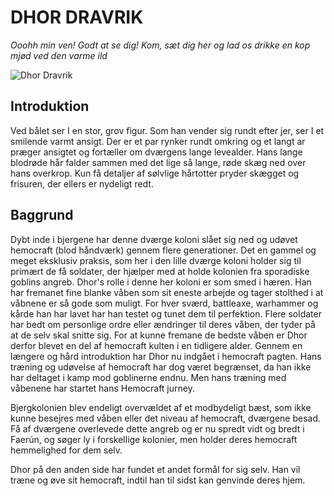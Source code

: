 # DHOR DRAVRIK

*Ooohh min ven! Godt at se dig! Kom, sæt dig her og lad os drikke en kop mjød ved den varme ild*

![Dhor Dravrik](file:///C:/Users/henri/OneDrive%20-%20Danmarks%20Tekniske%20Universitet/Dokumenter/DnD%20Dhor%20Dravrik/Dhor%20Dravrik%20Profile%20Pic.jpg)

## Introduktion
Ved bålet ser I en stor, grov figur. 
Som han vender sig rundt efter jer, ser I et smilende varmt ansigt. Der er et par rynker rundt omkring og et langt ar præger ansigtet og fortæller om dværgens lange levealder. 
Hans lange blodrøde hår falder sammen med det lige så lange, røde skæg ned over hans overkrop. Kun få detaljer af sølvlige hårtotter pryder skægget og frisuren, der ellers er nydeligt redt.

## Baggrund
Dybt inde i bjergene har denne dværge koloni slået sig ned og udøvet hemocraft (blod håndværk) gennem flere generationer. 
Det en gammel og meget eksklusiv praksis, som her i den lille dværge koloni holder sig til primært de få soldater, der hjælper med at holde kolonien fra sporadiske goblins angreb.
Dhor's rolle i denne her koloni er som smed i hæren. Han har fremanet fine blanke våben som sit eneste arbejde og tager stolthed i at våbnene er så gode som muligt.
For hver sværd, battleaxe, warhammer og kårde han har lavet har han testet og tunet dem til perfektion. 
Flere soldater har bedt om personlige ordre eller ændringer til deres våben, der tyder på at de selv skal snitte sig. For at kunne fremane de bedste våben er Dhor derfor blevet en del af hemocraft kulten i en tidligere alder.
Gennem en længere og hård introduktion har Dhor nu indgået i hemocraft pagten. Hans træning og udøvelse af hemocraft har dog været begrænset, da han ikke har deltaget i kamp mod goblinerne endnu.
Men hans træning med våbenene har startet hans Hemocraft jurney.

Bjergkolonien blev endeligt overvældet af et modbydeligt bæst, som ikke kunne besejres med våben eller det niveau af hemocraft, dværgene besad.
Få af dværgene overlevede dette angreb og er nu spredt vidt og bredt i Faerún, og søger ly i forskellige kolonier, men holder deres hemocraft hemmelighed for dem selv.

Dhor på den anden side har fundet et andet formål for sig selv. Han vil træne og øve sit hemocraft, indtil han til sidst kan genvinde deres hjem.

